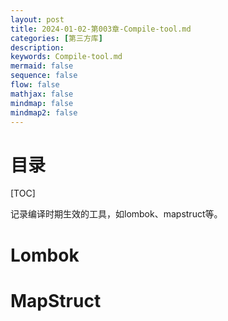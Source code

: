 ```yaml
---
layout: post
title: 2024-01-02-第003章-Compile-tool.md
categories: [第三方库]
description: 
keywords: Compile-tool.md
mermaid: false
sequence: false
flow: false
mathjax: false
mindmap: false
mindmap2: false
---
```

# 目录

[TOC]



记录编译时期生效的工具，如lombok、mapstruct等。



# Lombok



# MapStruct